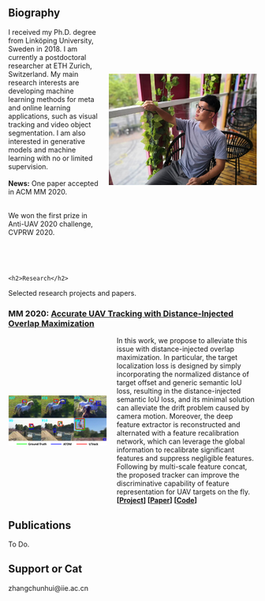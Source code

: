 <head>
<style>
.image-txt-container {
  display:flex;
  align-items:center;
  flex-direction: row;
}
.item-image {
  margin: 0px 20px 0px 0px;
  width: 200px;
}
.profile-image {
  margin: 0px 0px 0px 20px;
  width: 300px;
}
</style>
</head>

<body>

<div class="image-txt-container">
	<div>
<h2>Biography</h2>
I received my Ph.D. degree from Linköping University, Sweden in 2018. I am currently a postdoctoral researcher at ETH Zurich, Switzerland. My main research interests are developing machine learning methods for meta and online learning applications, such as visual tracking and video object segmentation. I am also interested in generative models and machine learning with no or limited supervision.
<br><br>
<b>News:</b> One paper accepted in ACM MM 2020.

<br>We won the first prize in Anti-UAV 2020 challenge, CVPRW 2020.<br>

<br><br>

</div>
<img src="chunhui.jpg" class="profile-image">
</div>

	<h2>Research</h2>

Selected research projects and papers.


<h3><b>MM 2020:</b> <a href="https://github.com/PruneTruong/GLU-Net">Accurate UAV Tracking with Distance-Injected Overlap Maximization</a></h3>
<div class="image-txt-container">
<img src="Motivation.png" class="item-image">
	<div>
In this work, we propose to alleviate this issue with distance-injected overlap maximization. In particular, the target localization loss is designed by simply incorporating the normalized distance of target offset and generic semantic IoU loss, resulting in the distance-injected semantic IoU loss, and its minimal solution can alleviate the drift problem caused by camera motion. Moreover, the deep feature extractor is reconstructed and alternated with a feature recalibration network, which can leverage the global information to recalibrate significant features and suppress negligible features. Following by multi-scale feature concat, the proposed tracker can improve the discriminative capability of feature representation for UAV targets on the fly.
		<br> <b>[<a href="https://2020.acmmm.org">Project</a>] [<a href="https://2020.acmmm.org/">Paper</a>] [<a href="https://2020.acmmm.org/">Code</a>] </b>
</div></div>


<h2>Publications</h2>
To Do.

<h2>Support or Cat</h2>
zhangchunhui@iie.ac.cn

</body>



